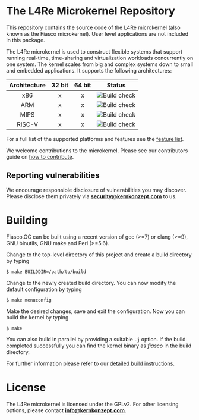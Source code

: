 # The L4Re Microkernel Repository

This repository contains the source code of the L4Re microkernel (also known as
the Fiasco microkernel). User level applications are not included in this
package.

The L4Re microkernel is used to construct flexible systems that support
running real-time, time-sharing and virtualization workloads concurrently on
one system. The kernel scales from big and complex systems down to small and
embedded applications. It supports the following architectures:

| Architecture | 32 bit | 64 bit | Status            |
|:------------:|:------:|:------:|:-----------------:|
|      x86     |    x   |   x    | ![Build check][3] |
|      ARM     |    x   |   x    | ![Build check][4] |
|      MIPS    |    x   |   x    | ![Build check][5] |
|     RISC-V   |    x   |   x    | ![Build check][6] |

For a full list of the supported platforms and features see the [feature
list][1].

We welcome contributions to the microkernel. Please see our contributors guide
on [how to contribute][2].

[1]: https://l4re.org/fiasco/features.html
[2]: https://kernkonzept.com/L4Re/contributing/fiasco
[3]: https://github.com/kernkonzept/fiasco/actions/workflows/check_build_x86.yml/badge.svg?branch=master
[4]: https://github.com/kernkonzept/fiasco/actions/workflows/check_build_arm.yml/badge.svg?branch=master
[5]: https://github.com/kernkonzept/fiasco/actions/workflows/check_build_mips.yml/badge.svg?branch=master
[6]: https://github.com/kernkonzept/fiasco/actions/workflows/check_build_riscv.yml/badge.svg?branch=master

## Reporting vulnerabilities

We encourage responsible disclosure of vulnerabilities you may discover. Please
disclose them privately via **security@kernkonzept.com** to us.

# Building

Fiasco.OC can be built using a recent version of gcc (>=7) or clang (>=9),
GNU binutils, GNU make and Perl (>=5.6).

Change to the top-level directory of this project and create a build directory
by typing
```
$ make BUILDDIR=/path/to/build
```

Change to the newly created build directory. You can now modify the default
configuration by typing
```
$ make menuconfig
```

Make the desired changes, save and exit the configuration. Now you can build
the kernel by typing
```
$ make
```

You can also build in parallel by providing a suitable ```-j``` option. If the
build completed successfully you can find the kernel binary as *fiasco* in
the build directory.

For further information please refer to our [detailed build
instructions](https://l4re.org/fiasco/build.html).

# License

The L4Re microkernel is licensed under the GPLv2.
For other licensing options, please contact **info@kernkonzept.com**.
